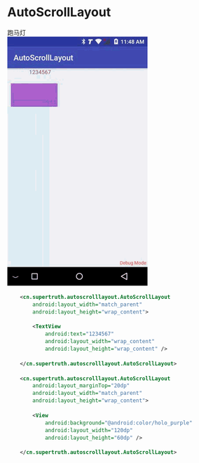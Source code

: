 # AutoScrollLayout
跑马灯<br>
![](https://github.com/superTruth/AutoScrollLayout/raw/master/vedio/device-2018-04-05-114939.gif)

~~~Xml
    <cn.supertruth.autoscrolllayout.AutoScrollLayout
        android:layout_width="match_parent"
        android:layout_height="wrap_content">

        <TextView
            android:text="1234567"
            android:layout_width="wrap_content"
            android:layout_height="wrap_content" />

    </cn.supertruth.autoscrolllayout.AutoScrollLayout>

    <cn.supertruth.autoscrolllayout.AutoScrollLayout
        android:layout_marginTop="20dp"
        android:layout_width="match_parent"
        android:layout_height="wrap_content">

        <View
            android:background="@android:color/holo_purple"
            android:layout_width="120dp"
            android:layout_height="60dp" />

    </cn.supertruth.autoscrolllayout.AutoScrollLayout>
~~~
